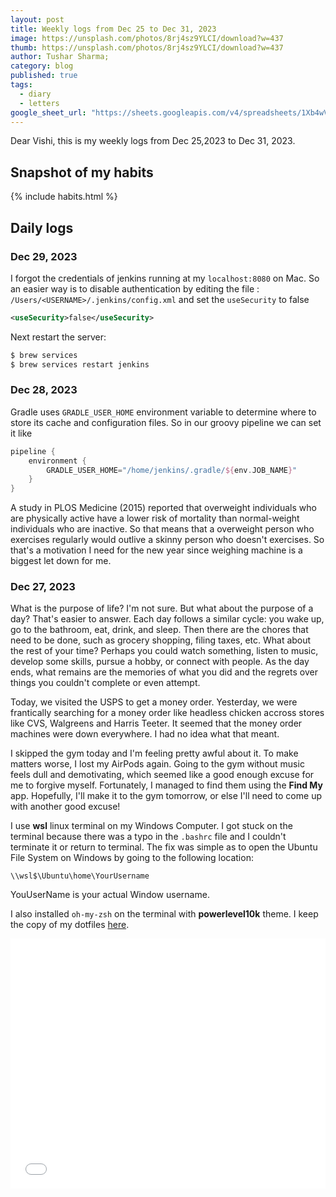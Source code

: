 ```yaml
---
layout: post
title: Weekly logs from Dec 25 to Dec 31, 2023
image: https://unsplash.com/photos/8rj4sz9YLCI/download?w=437
thumb: https://unsplash.com/photos/8rj4sz9YLCI/download?w=437
author: Tushar Sharma;
category: blog
published: true
tags:
  - diary
  - letters
google_sheet_url: "https://sheets.googleapis.com/v4/spreadsheets/1Xb4wV0AOQiGWwXaciIBX-rkFebzg8DlAcRcClshyAnA/values/Habits!A1:T8?alt=json&key=AIzaSyCgYRKf_apK3TUSYGO9WhQ5dN-ukY4H0gw"
---
```


Dear Vishi, this is my weekly logs from Dec 25,2023 to Dec 31, 2023.<!-- truncate_here -->

## Snapshot of my habits

{% include habits.html %}

## Daily logs

### Dec 29, 2023

I forgot the credentials of jenkins running at my `localhost:8080` on Mac. So an easier way is to disable authentication by editing the file : `/Users/<USERNAME>/.jenkins/config.xml` and set the `useSecurity` to false

```xml
<useSecurity>false</useSecurity>
```

Next restart the server:

```zsh
$ brew services
$ brew services restart jenkins
```

### Dec 28, 2023

Gradle uses `GRADLE_USER_HOME` environment variable to determine where to store its cache and configuration files. So in our groovy pipeline we can set it like 

```groovy
pipeline {
    environment {
        GRADLE_USER_HOME="/home/jenkins/.gradle/${env.JOB_NAME}"
    }
}
```

A study in PLOS Medicine (2015) reported that overweight individuals who are physically active have a lower risk of mortality than normal-weight individuals who are inactive. So that means that a overweight person who exercises regularly would outlive a skinny person who doesn't exercises. So that's a motivation I need for the new year since weighing machine is a biggest let down for me.

### Dec 27, 2023

What is the purpose of life? I'm not sure. But what about the purpose of a day? That's easier to answer. Each day follows a similar cycle: you wake up, go to the bathroom, eat, drink, and sleep. Then there are the chores that need to be done, such as grocery shopping, filing taxes, etc. What about the rest of your time? Perhaps you could watch something, listen to music, develop some skills, pursue a hobby, or connect with people. As the day ends, what remains are the memories of what you did and the regrets over things you couldn't complete or even attempt.

Today, we visited the USPS to get a money order. Yesterday, we were frantically searching for a money order like headless chicken accross stores like CVS, Walgreens and Harris Teeter. It seemed that the money order machines were down everywhere. I had no idea what that meant.

I skipped the gym today and I'm feeling pretty awful about it. To make matters worse, I lost my AirPods again. Going to the gym without music feels dull and demotivating, which seemed like a good enough excuse for me to forgive myself. Fortunately, I managed to find them using the **Find My** app. Hopefully, I'll make it to the gym tomorrow, or else I'll need to come up with another good excuse!

I use **wsl** linux terminal on my Windows Computer. I got stuck on the terminal because there was a typo in the `.bashrc` file and I couldn't terminate it or return to terminal. The fix was simple as to open the Ubuntu File System on Windows by going to the following location:

```
\\wsl$\Ubuntu\home\YourUsername
```

YouUserName is your actual Window username.

I also installed `oh-my-zsh` on the terminal with **powerlevel10k** theme. I keep the copy of my dotfiles [here](https://github.com/tushar-sharma/dotfiles).


<iframe
  style="position: relative;  width: 100%;"
   height="400"
	   src="{{ root_url }}/encrypted/2023-12-27-daily-logs-2023-12-27.html"
  frameborder="0"
  allow="accelerometer; autoplay; encrypted-media; gyroscope; picture-in-picture"
  allowfullscreen
  title="Sample">
  </iframe>
